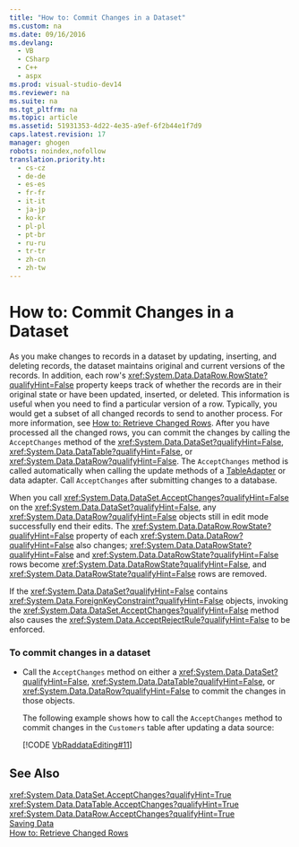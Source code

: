 ```yaml
---
title: "How to: Commit Changes in a Dataset"
ms.custom: na
ms.date: 09/16/2016
ms.devlang: 
  - VB
  - CSharp
  - C++
  - aspx
ms.prod: visual-studio-dev14
ms.reviewer: na
ms.suite: na
ms.tgt_pltfrm: na
ms.topic: article
ms.assetid: 51931353-4d22-4e35-a9ef-6f2b44e1f7d9
caps.latest.revision: 17
manager: ghogen
robots: noindex,nofollow
translation.priority.ht: 
  - cs-cz
  - de-de
  - es-es
  - fr-fr
  - it-it
  - ja-jp
  - ko-kr
  - pl-pl
  - pt-br
  - ru-ru
  - tr-tr
  - zh-cn
  - zh-tw
---
```

# How to: Commit Changes in a Dataset
As you make changes to records in a dataset by updating, inserting, and deleting records, the dataset maintains original and current versions of the records. In addition, each row's <xref:System.Data.DataRow.RowState?qualifyHint=False> property keeps track of whether the records are in their original state or have been updated, inserted, or deleted. This information is useful when you need to find a particular version of a row. Typically, you would get a subset of all changed records to send to another process. For more information, see [How to: Retrieve Changed Rows](../Topic/How%20to:%20Retrieve%20Changed%20Rows.md). After you have processed all the changed rows, you can commit the changes by calling the `AcceptChanges` method of the <xref:System.Data.DataSet?qualifyHint=False>, <xref:System.Data.DataTable?qualifyHint=False>, or <xref:System.Data.DataRow?qualifyHint=False>. The `AcceptChanges` method is called automatically when calling the update methods of a [TableAdapter](../VS_raddata/TableAdapter-Overview.md) or data adapter. Call `AcceptChanges` after submitting changes to a database.  
  
 When you call <xref:System.Data.DataSet.AcceptChanges?qualifyHint=False> on the <xref:System.Data.DataSet?qualifyHint=False>, any <xref:System.Data.DataRow?qualifyHint=False> objects still in edit mode successfully end their edits. The <xref:System.Data.DataRow.RowState?qualifyHint=False> property of each <xref:System.Data.DataRow?qualifyHint=False> also changes; <xref:System.Data.DataRowState?qualifyHint=False> and <xref:System.Data.DataRowState?qualifyHint=False> rows become <xref:System.Data.DataRowState?qualifyHint=False>, and <xref:System.Data.DataRowState?qualifyHint=False> rows are removed.  
  
 If the <xref:System.Data.DataSet?qualifyHint=False> contains <xref:System.Data.ForeignKeyConstraint?qualifyHint=False> objects, invoking the <xref:System.Data.DataSet.AcceptChanges?qualifyHint=False> method also causes the <xref:System.Data.AcceptRejectRule?qualifyHint=False> to be enforced.  
  
### To commit changes in a dataset  
  
-   Call the `AcceptChanges` method on either a <xref:System.Data.DataSet?qualifyHint=False>, <xref:System.Data.DataTable?qualifyHint=False>, or <xref:System.Data.DataRow?qualifyHint=False> to commit the changes in those objects.  
  
     The following example shows how to call the `AcceptChanges` method to commit changes in the `Customers` table after updating a data source:  
  
     [!CODE [VbRaddataEditing#11](../CodeSnippet/VS_Snippets_VBCSharp/VbRaddataEditing#11)]  
  
## See Also  
 <xref:System.Data.DataSet.AcceptChanges?qualifyHint=True>   
 <xref:System.Data.DataTable.AcceptChanges?qualifyHint=True>   
 <xref:System.Data.DataRow.AcceptChanges?qualifyHint=True>   
 [Saving Data](../VS_raddata/Saving-Data.md)   
 [How to: Retrieve Changed Rows](../Topic/How%20to:%20Retrieve%20Changed%20Rows.md)
